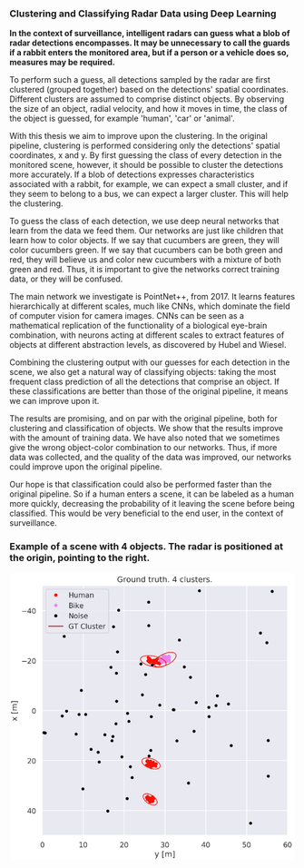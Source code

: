 ### Clustering and Classifying Radar Data using Deep Learning

**In the context of surveillance, intelligent radars can guess what a blob of radar detections encompasses. It may be unnecessary to call the guards if a rabbit enters the monitored area, but if a person or a vehicle does so, measures may be required.**

To perform such a guess, all detections sampled by the radar are first clustered (grouped together) based on the detections' spatial coordinates. Different clusters are assumed to comprise distinct objects. By observing the size of an object, radial velocity, and how it moves in time, the class of the object is guessed, for example 'human', 'car' or 'animal'.

With this thesis we aim to improve upon the clustering. In the original pipeline, clustering is performed considering only the detections' spatial coordinates, x and y. By first guessing the class of every detection in the monitored scene, however, it should be possible to cluster the detections more accurately. If a blob of detections expresses characteristics associated with a rabbit, for example, we can expect a small cluster, and if they seem to belong to a bus, we can expect a larger cluster. This will help the clustering.

To guess the class of each detection, we use deep neural networks that learn from the data we feed them.
Our networks are just like children that learn how to color objects. If we say that cucumbers are green, they will color cucumbers green. If we say that cucumbers can be both green and red, they will believe us and color new cucumbers with a mixture of both green and red. Thus, it is important to give the networks correct training data, or they will be confused.

The main network we investigate is PointNet++, from 2017. It learns features hierarchically at different scales, much like CNNs, which dominate the field of computer vision for camera images. CNNs can be seen as a mathematical replication of the functionality of a biological eye-brain combination, with neurons acting at different scales to extract features of objects at different abstraction levels, as discovered by Hubel and Wiesel.

Combining the clustering output with our guesses for each detection in the scene, we also get a natural way of classifying objects: taking the most frequent class prediction of all the detections that comprise an object. If these classifications are better than those of the original pipeline, it means we can improve upon it.

The results are promising, and on par with the original pipeline, both for clustering and classification of objects. We show that the results improve with the amount of training data. We have also noted that we sometimes give the wrong object-color combination to our networks. Thus, if more data was collected, and the quality of the data was improved, our networks could improve upon the original pipeline.

Our hope is that classification could also be performed faster than the original pipeline. So if a human enters a scene, it can be labeled as a human more quickly, decreasing the probability of it leaving the scene before being classified. This would be very beneficial to the end user, in the context of surveillance.

### Example of a scene with 4 objects. The radar is positioned at the origin, pointing to the right.

![Image](images/semseg_gt.png)


